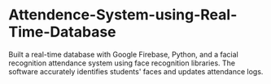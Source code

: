 # Attendence-System-using-Real-Time-Database

Built a real-time database with Google Firebase,
Python, and a facial recognition attendance system using face recognition libraries. 
The software accurately identifies students' faces and updates attendance logs.
